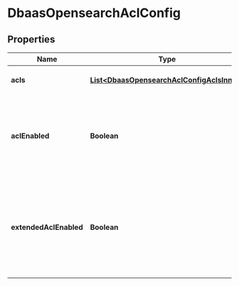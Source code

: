 

# DbaasOpensearchAclConfig


## Properties

| Name | Type | Description | Notes |
|------------ | ------------- | ------------- | -------------|
|**acls** | [**List&lt;DbaasOpensearchAclConfigAclsInner&gt;**](DbaasOpensearchAclConfigAclsInner.md) | List of OpenSearch ACLs |  [optional] |
|**aclEnabled** | **Boolean** | Enable OpenSearch ACLs. When disabled authenticated service users have unrestricted access. |  [optional] |
|**extendedAclEnabled** | **Boolean** | Enable to enforce index rules in a limited fashion for requests that use the _mget, _msearch, and _bulk APIs |  [optional] |



